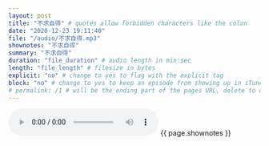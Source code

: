 ```yaml
---
layout: post
title: "不求自得" # quotes allow forbidden characters like the colon
date: "2020-12-23 19:11:40"
file: "/audio/不求自得.mp3"
shownotes: "不求自得"
summary: "不求自得"
duration: "file_duration" # audio length in min:sec
length: "file_length" # filesize in bytes
explicit: "no" # change to yes to flag with the explicit tag
block: "no" # change to yes to keep an episode from showing up in iTunes
# permalink: /1 # will be the ending part of the pages URL, delete to default to the title
---
```


<audio controls>
<source src="{{site.url}}{{site.baseurl}}{{ page.file }}" type="audio/x-mp3">
Your browser does not support the audio element.
</audio>
{{ page.shownotes }}
